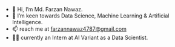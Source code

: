 - 👋 Hi, I’m Md. Farzan Nawaz.
- 👀 I’m keen towards Data Science, Machine Learning & Artificial Intelligence.
- 📫 reach me at farzannawaz4787@gmail.com
- 🐱‍👤 currently an Intern at AI Variant as a Data Scientist.

<!---
Farzan04/Farzan04 is a ✨ special ✨ repository because its `README.md` (this file) appears on your GitHub profile.
You can click the Preview link to take a look at your changes.
--->
